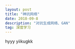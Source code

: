 ```yaml
---
layout: post
title: "神抗网络"
date: 2018-09-8
description: "对抗生成网络、GAN"
tag: 深度学习
---
```



hyyy yiikugkk
